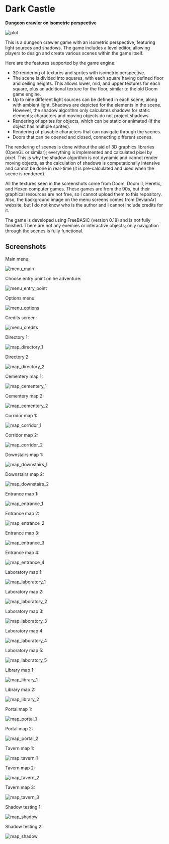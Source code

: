 # Dark Castle

**Dungeon crawler on isometric perspective**

![plot](./screenshots/map_directory_2.jpg)

This is a dungeon crawler game with an isometric perspective, featuring light sources and shadows. The game includes a level editor, allowing players to design and create various scenes within the game itself.

Here are the features supported by the game engine:

- 3D rendering of textures and sprites with isometric perspective.
- The scene is divided into squares, with each square having defined floor and ceiling heights. This allows lower, mid, and upper textures for each square, plus an additional texture for the floor, similar to the old Doom game engine.
- Up to nine different light sources can be defined in each scene, along with ambient light.
Shadows are depicted for the elements in the scene. However, the shadow algorithm only calculates shadows for static elements; characters and moving objects do not project shadows.
- Rendering of sprites for objects, which can be static or animated (if the object has multiple sprites).
- Rendering of playable characters that can navigate through the scenes.
- Doors that can be opened and closed, connecting different scenes.

The rendering of scenes is done without the aid of 3D graphics libraries (OpenGL or similar); everything is implemented and calculated pixel by pixel. This is why the shadow algorithm is not dynamic and cannot render moving objects, as the calculation of shadows is computationally intensive and cannot be done in real-time (it is pre-calculated and used when the scene is rendered).

All the textures seen in the screenshots come from Doom, Doom II, Heretic, and Hexen computer games. These games are from the 90s, but their graphical resources are not free, so I cannot upload them to this repository. Also, the background image on the menu screens comes from DevianArt website, but I do not know who is the author and I cannot include credits for it.

The game is developed using FreeBASIC (version 0.18) and is not fully finished. There are not any enemies or interactive objects; only navigation through the scenes is fully functional.

## Screenshots

Main menu:

![menu_main](./screenshots/menu_main.jpg)

Choose entry point on he adventure:

![menu_entry_point](./screenshots/menu_entry_point.jpg)

Options menu:

![menu_options](./screenshots/menu_options.jpg)

Credits screen:

![menu_credits](./screenshots/menu_credits.jpg)

Directory 1:

![map_directory_1](./screenshots/map_directory_1.jpg)

Directory 2:

![map_directory_2](./screenshots/map_directory_2.jpg)

Cementery map 1:

![map_cementery_1](./screenshots/map_cementery_1.jpg)

Cementery map 2:

![map_cementery_2](./screenshots/map_cementery_2.jpg)

Corridor map 1:

![map_corridor_1](./screenshots/map_corridor_1.jpg)

Corridor map 2:

![map_corridor_2](./screenshots/map_corridor_2.jpg)

Downstairs map 1:

![map_downstairs_1](./screenshots/map_downstairs_1.jpg)

Downstairs map 2:

![map_downstairs_2](./screenshots/map_downstairs_2.jpg)

Entrance map 1:

![map_entrance_1](./screenshots/map_entrance_1.jpg)

Entrance map 2:

![map_entrance_2](./screenshots/map_entrance_2.jpg)

Entrance map 3:

![map_entrance_3](./screenshots/map_entrance_3.jpg)

Entrance map 4:

![map_entrance_4](./screenshots/map_entrance_4.jpg)

Laboratory map 1:

![map_laboratory_1](./screenshots/map_laboratory_1.jpg)

Laboratory map 2:

![map_laboratory_2](./screenshots/map_laboratory_2.jpg)

Laboratory map 3:

![map_laboratory_3](./screenshots/map_laboratory_3.jpg)

Laboratory map 4:

![map_laboratory_4](./screenshots/map_laboratory_4.jpg)

Laboratory map 5:

![map_laboratory_5](./screenshots/map_laboratory_5.jpg)

Library map 1:

![map_library_1](./screenshots/map_library_1.jpg)

Library map 2:

![map_library_2](./screenshots/map_library_2.jpg)

Portal map 1:

![map_portal_1](./screenshots/map_portal_1.jpg)

Portal map 2:

![map_portal_2](./screenshots/map_portal_2.jpg)

Tavern map 1:

![map_tavern_1](./screenshots/map_tavern_1.jpg)

Tavern map 2:

![map_tavern_2](./screenshots/map_tavern_2.jpg)

Tavern map 3:

![map_tavern_3](./screenshots/map_tavern_3.jpg)

Shadow testing 1:

![map_shadow](./screenshots/map_shadow_test_1.jpg)

Shadow testing 2:

![map_shadow](./screenshots/map_shadow_test_2.jpg)


